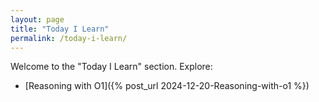 ```yaml
---
layout: page
title: "Today I Learn"
permalink: /today-i-learn/
---
```

Welcome to the "Today I Learn" section. Explore:
- [Reasoning with O1]({% post_url 2024-12-20-Reasoning-with-o1 %})